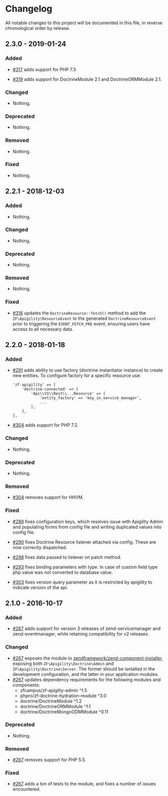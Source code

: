 # Changelog

All notable changes to this project will be documented in this file, in reverse chronological order by release.

## 2.3.0 - 2019-01-24

### Added

- [#317](https://github.com/zfcampus/zf-apigility-doctrine/pull/317) adds support for PHP 7.3.

- [#319](https://github.com/zfcampus/zf-apigility-doctrine/pull/319) adds support for DoctrineModule 2.1
  and DoctrineORMModule 2.1.

### Changed

- Nothing.

### Deprecated

- Nothing.

### Removed

- Nothing.

### Fixed

- Nothing.

## 2.2.1 - 2018-12-03

### Added

- Nothing.

### Changed

- Nothing.

### Deprecated

- Nothing.

### Removed

- Nothing.

### Fixed

- [#316](https://github.com/zfcampus/zf-apigility-doctrine/pull/316) updates the `DoctrineResource::fetch()` method to add the `ZF\Apigility\ResourceEvent`
  to the generated `DoctrineResourceEvent` prior to triggering the
  `EVENT_FETCH_PRE` event, ensuring users have access to all necessary data.

## 2.2.0 - 2018-01-18

### Added

- [#291](https://github.com/zfcampus/zf-apigility-doctrine/pull/291) adds
  ability to use factory (doctrine instantiator instance) to create new
  entities. To configure factory for a specific resource use:
  ```
  'zf-apigility' => [
      'doctrine-connected' => [
          'Api\\V1\\Rest\\...Resource' => [
              'entity_factory' => 'key_in_service_manager',
              ...
          ],
      ],
  ],
  ```

- [#304](https://github.com/zfcampus/zf-apigility-doctrine/pull/304) adds
  support for PHP 7.2.

### Changed

- Nothing.

### Deprecated

- Nothing.

### Removed

- [#304](https://github.com/zfcampus/zf-apigility-doctrine/pull/304) removes
  support for HHVM.

### Fixed

- [#289](https://github.com/zfcampus/zf-apigility-doctrine/pull/289) fixes
  configuration keys, which resolves issue with Apigility Admin and populating
  forms from config file and writing duplicated values into config file.

- [#290](https://github.com/zfcampus/zf-apigility-doctrine/pull/290) fixes
  Doctrine Resource listener attached via config. These are now correctly
  dispatched.

- [#298](https://github.com/zfcampus/zf-apigility-doctrine/pull/298) fixes
  data passed to listener on patch method.

- [#293](https://github.com/zfcampus/zf-apigility-doctrine/pull/293) fixes
  binding parameters with type. In case of custom field type php value was not
  converted to database value.

- [#303](https://github.com/zfcampus/zf-apigility-doctrine/pull/303) fixes
  version query parameter as it is restricted by apigility to indicate version
  of the api.

## 2.1.0 - 2016-10-17

### Added

- [#267](https://github.com/zfcampus/zf-apigility-doctrine/pull/267) adds
  support for version 3 releases of zend-servicemanager and zend-eventmanager,
  while retaining compatibility for v2 releases.

### Changed

- [#267](https://github.com/zfcampus/zf-apigility-doctrine/pull/267) exposes the
  module to [zendframework/zend-component-installer](https://github.com/zendframework/zend-component-installer),
  exposing both `ZF\Apigility\Doctrine\Admin` and
  `ZF\Apigility\Doctrine\Server`. The former should be isntalled in the
  development configuration, and the latter in your application modules.
- [#267](https://github.com/zfcampus/zf-apigility-doctrine/pull/267) updates
  dependency requirements for the following modules and components:
  - zfcampus/zf-apigilty-admin ^1.5
  - phpro/zf-doctrine-hydration-module ^3.0
  - doctrine/DoctrineModule ^1.2
  - doctrine/DoctrineORMModule ^1.1
  - doctrine/DoctrineMongoODMModule ^0.11

### Deprecated

- Nothing.

### Removed

- [#267](https://github.com/zfcampus/zf-apigility-doctrine/pull/267) removes
  support for PHP 5.5.

### Fixed

- [#267](https://github.com/zfcampus/zf-apigility-doctrine/pull/267) adds a ton
  of tests to the module, and fixes a number of issues encountered.
